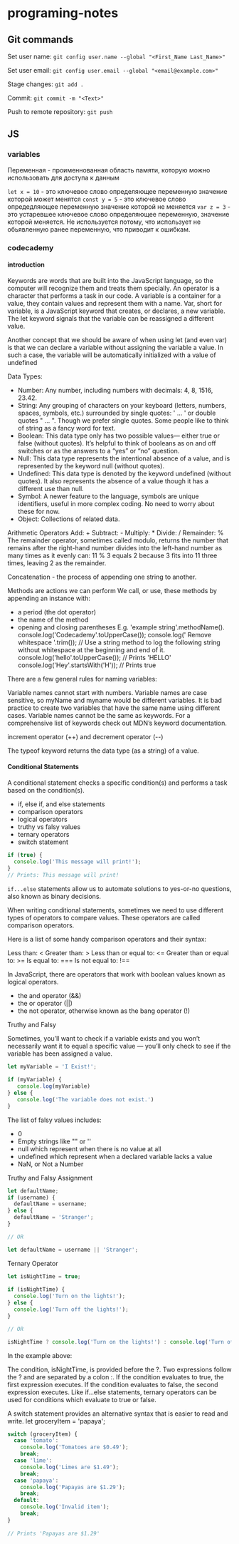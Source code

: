 # programing-notes

## Git commands

Set user name: `git config user.name --global "<First_Name Last_Name>"`

Set user email: `git config user.email --global "<email@example.com>"`

Stage changes: `git add .`

Commit: `git commit -m "<Text>"`

Push to remote repository: `git push`

## JS

### variables

Переменная - проименнованная область памяти, которую можно использовать для доступа к данным

`let x = 10` - это ключевое слово определяющее переменную значение которой может менятся
`const y = 5` - это ключевое слово опредедляющее переменную значение которой не меняется 
`var z = 3` - это устаревшее ключевое слово определяющее переменную, значение которой меняется.
Не используется потому, что использует не обьявленную ранее переменную, что приводит к ошибкам.

### codecademy
#### introduction 
Keywords are words that are built into the JavaScript language, so the computer will recognize them and treats them specially.
An operator is a character that performs a task in our code.
A variable is a container for a value, they contain values and represent them with a name.
Var, short for variable, is a JavaScript keyword that creates, or declares, a new variable.
The let keyword signals that the variable can be reassigned a different value.

Another concept that we should be aware of when using let (and even var) is that we can declare a variable without assigning the variable a value. In such a case, the variable will be automatically initialized with a value of undefined

Data Types:
- Number: Any number, including numbers with decimals: 4, 8, 1516, 23.42.
- String: Any grouping of characters on your keyboard (letters, numbers, spaces, symbols, etc.) surrounded by single quotes: ' ... ' or double quotes " ... ". Though we prefer single quotes. Some people like to think of string as a fancy word for text.
- Boolean: This data type only has two possible values— either true or false (without quotes). It’s helpful to think of booleans as on and off switches or as the answers to a “yes” or “no” question.
- Null: This data type represents the intentional absence of a value, and is represented by the keyword null (without quotes).
- Undefined: This data type is denoted by the keyword undefined (without quotes). It also represents the absence of a value though it has a different use than null.
- Symbol: A newer feature to the language, symbols are unique identifiers, useful in more complex coding. No need to worry about these for now.
- Object: Collections of related data.

Arithmetic Operators
Add: +
Subtract: -
Multiply: *
Divide: /
Remainder: %
The remainder operator, sometimes called modulo, returns the number that remains after the right-hand number divides into the left-hand number as many times as it evenly can: 11 % 3 equals 2 because 3 fits into 11 three times, leaving 2 as the remainder.

Concatenation - the process of appending one string to another. 

Methods are actions we can perform
We call, or use, these methods by appending an instance with:
- a period (the dot operator)
- the name of the method
- opening and closing parentheses
E.g. 'example string'.methodName().
console.log('Codecademy'.toUpperCase());
console.log('    Remove whitespace   '.trim()); // Use a string method to log the following string without whitespace at the beginning and end of it.
console.log('hello'.toUpperCase()); // Prints 'HELLO'
console.log('Hey'.startsWith('H')); // Prints true

There are a few general rules for naming variables:

Variable names cannot start with numbers.
Variable names are case sensitive, so myName and myname would be different variables. It is bad practice to create two variables that have the same name using different cases.
Variable names cannot be the same as keywords. For a comprehensive list of keywords check out MDN’s keyword documentation.


increment operator (++) and decrement operator (--)

The typeof keyword returns the data type (as a string) of a value.

#### Conditional Statements

 A conditional statement checks a specific condition(s) and performs a task based on the condition(s).

- if, else if, and else statements
- comparison operators
- logical operators
- truthy vs falsy values
- ternary operators
- switch statement

```js
if (true) {
  console.log('This message will print!');
}
// Prints: This message will print!
```

`if...else` statements allow us to automate solutions to yes-or-no questions, also known as binary decisions.

When writing conditional statements, sometimes we need to use different types of operators to compare values. These operators are called comparison operators.

Here is a list of some handy comparison operators and their syntax:

Less than: <
Greater than: >
Less than or equal to: <=
Greater than or equal to: >=
Is equal to: ===
Is not equal to: !==

In JavaScript, there are operators that work with boolean values known as logical operators. 

- the and operator (&&)
- the or operator (||)
- the not operator, otherwise known as the bang operator (!)

Truthy and Falsy

Sometimes, you’ll want to check if a variable exists and you won’t necessarily want it to equal a specific value — you’ll only check to see if the variable has been assigned a value.

```js
let myVariable = 'I Exist!';
 
if (myVariable) {
   console.log(myVariable)
} else {
   console.log('The variable does not exist.')
}
```
The list of falsy values includes:

- 0
- Empty strings like "" or ''
- null which represent when there is no value at all
- undefined which represent when a declared variable lacks a value
- NaN, or Not a Number

Truthy and Falsy Assignment

```js
let defaultName;
if (username) {
  defaultName = username;
} else {
  defaultName = 'Stranger';
}

// OR

let defaultName = username || 'Stranger';

```

Ternary Operator

```js 
let isNightTime = true;
 
if (isNightTime) {
  console.log('Turn on the lights!');
} else {
  console.log('Turn off the lights!');
}

// OR

isNightTime ? console.log('Turn on the lights!') : console.log('Turn off the lights!');

```
In the example above:

The condition, isNightTime, is provided before the ?.
Two expressions follow the ? and are separated by a colon :.
If the condition evaluates to true, the first expression executes.
If the condition evaluates to false, the second expression executes.
Like if...else statements, ternary operators can be used for conditions which evaluate to true or false.


A switch statement provides an alternative syntax that is easier to read and write.
let groceryItem = 'papaya';
 
```js
switch (groceryItem) {
  case 'tomato':
    console.log('Tomatoes are $0.49');
    break;
  case 'lime':
    console.log('Limes are $1.49');
    break;
  case 'papaya':
    console.log('Papayas are $1.29');
    break;
  default:
    console.log('Invalid item');
    break;
}
 
// Prints 'Papayas are $1.29'
```

